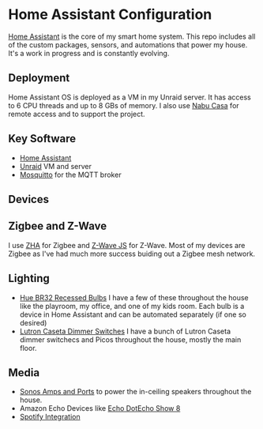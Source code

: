 # Home Assistant Configuration

[Home Assistant](https://home-assistant.io/) is the core of my smart home system. This repo includes all of the custom packages, sensors, and automations that power my house. It's a work in progress and is constantly evolving. 

## Deployment

Home Assistant OS is deployed as a VM in my Unraid server. It has access to 6 CPU threads and up to 8 GBs of memory. I also use [Nabu Casa](https://www.nabucasa.com/) for remote access and to support the project.

## Key Software
- [Home Assistant](https://home-assistant.io/)
- [Unraid](https://unraid.net/) VM and server
- [Mosquitto](https://mosquitto.org/) for the MQTT broker

## Devices

## Zigbee and Z-Wave
I use [ZHA](https://www.home-assistant.io/integrations/zha/) for Zigbee and [Z-Wave JS](https://www.home-assistant.io/integrations/zwave_js) for Z-Wave. Most of my devices are Zigbee as I've had much more success buiding out a Zigbee mesh network. 

## Lighting
- [Hue BR32 Recessed Bulbs](https://www.philips-hue.com/en-us/p/hue-white-and-color-ambiance-br30---e26-smart-bulb/046677577957) I have a few of these throughout the house like the playroom, my office, and one of my kids room. Each bulb is a device in Home Assistant and can be automated separately (if one so desired)
- [Lutron Caseta Dimmer Switches](https://www.amazon.com/Lutron-Wireless-Wallplate-Incandescent-PDW-6WCL-WH/dp/B07SJJBTYY) I have a bunch of Lutron Caseta dimmer switchecs and Picos throughout the house, mostly the main floor. 

## Media
- [Sonos Amps and Ports](https://www.sonos.com/en-us/shop/wireless-stereo-components) to power the in-ceiling speakers throughout the house.
- Amazon Echo Devices like [Echo Dot](https://www.amazon.com/gp/product/B07XJ8C8F5/ref=ppx_yo_dt_b_search_asin_image?ie=UTF8&psc=1)[Echo Show 8](https://www.amazon.com/gp/product/B07PF1Y28C/ref=ppx_yo_dt_b_search_asin_image?ie=UTF8&psc=1)
- [Spotify Integration](https://www.home-assistant.io/integrations/spotify/)